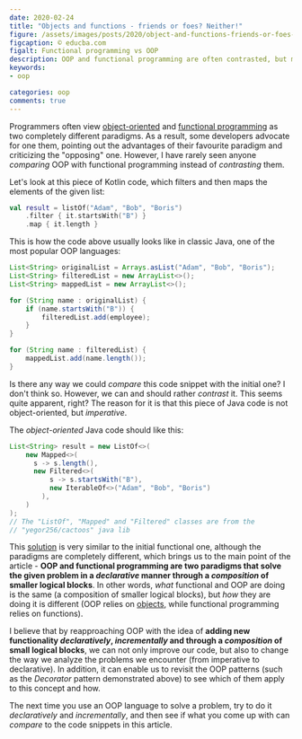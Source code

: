 ```yaml
---
date: 2020-02-24
title: "Objects and functions - friends or foes? Neither!"
figure: /assets/images/posts/2020/object-and-functions-friends-or-foes-neither/Functional-Programming-vs-OOP.png
figcaption: © educba.com
figalt: Functional programming vs OOP
description: OOP and functional programming are often contrasted, but maybe they should be compared instead?
keywords:
- oop

categories: oop
comments: true
---
```


Programmers often view [object-oriented] and [functional programming] as two completely different paradigms. As a result,
some developers advocate for one them, pointing out the advantages of their favourite paradigm and criticizing the
"opposing" one. However, I have rarely seen anyone *comparing* OOP with functional programming instead of
*contrasting* them.

<!--more-->

Let's look at this piece of Kotlin code, which filters and then maps the elements of the given list:

```kotlin
val result = listOf("Adam", "Bob", "Boris")
    .filter { it.startsWith("B") }
    .map { it.length }
```

This is how the code above usually looks like in classic Java, one of the most popular OOP languages:

```java
List<String> originalList = Arrays.asList("Adam", "Bob", "Boris");
List<String> filteredList = new ArrayList<>();
List<String> mappedList = new ArrayList<>();

for (String name : originalList) {
    if (name.startsWith("B")) {
        filteredList.add(employee);
    } 
}

for (String name : filteredList) {
    mappedList.add(name.length());
}
```

Is there any way we could *compare* this code snippet with the initial one? I don't think so. However, we can
and should rather *contrast* it. This seems quite apparent, right? The reason for it is that this piece of Java code is
not object-oriented, but *imperative*.

The *object-oriented* Java code should like this:

```java
List<String> result = new ListOf<>(
    new Mapped<>(
      s -> s.length(),
      new Filtered<>(
          s -> s.startsWith("B"),
          new IterableOf<>("Adam", "Bob", "Boris")
        ),
    )
);
// The "ListOf", "Mapped" and "Filtered" classes are from the
// "yegor256/cactoos" java lib
```
 
This [solution] is very similar to the initial functional one, although the paradigms are completely different, which brings
us to the main point of the article - **OOP and functional programming are two paradigms that solve the given problem
in a *declarative* manner through a *composition* of smaller logical blocks**. In other words, *what* functional and OOP
are doing is the same (a composition of smaller logical blocks), but *how* they are doing it is different
(OOP relies on [objects], while functional programming relies on functions).

I believe that by reapproaching OOP with the idea of **adding new functionality *declaratively*, *incrementally*
and through a *composition* of small logical blocks**,
we can not only improve our code, but also to change the way we analyze the problems we encounter (from imperative to
declarative). In addition, it can enable us to revisit the OOP patterns (such as the *Decorator* pattern demonstrated above)
to see which of them apply to this concept and how.

The next time you use an OOP language to solve a problem, try to do it *declaratively* and *incrementally*, and then
see if what you come up with can *compare* to the code snippets in this article. 


[functional programming]: https://en.wikipedia.org/wiki/Functional_programming
[object-oriented]: https://en.wikipedia.org/wiki/Object-oriented_programming
[solution]: https://www.yegor256.com/2015/02/26/composable-decorators.html
[objects]: /2018/07/27/props-file.html
